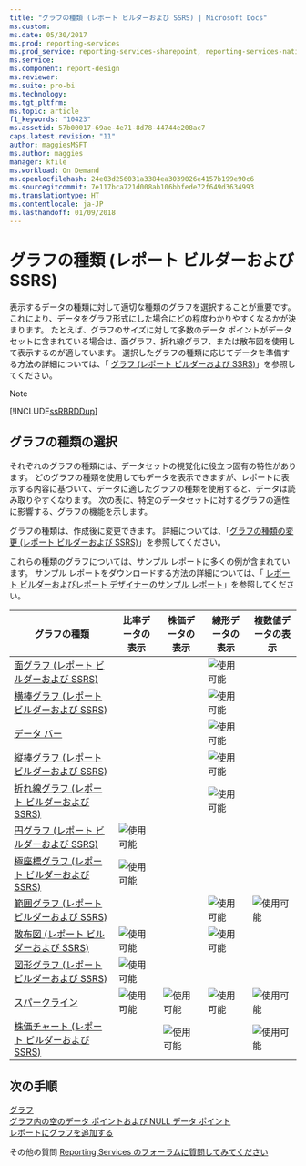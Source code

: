 ```yaml
---
title: "グラフの種類 (レポート ビルダーおよび SSRS) | Microsoft Docs"
ms.custom: 
ms.date: 05/30/2017
ms.prod: reporting-services
ms.prod_service: reporting-services-sharepoint, reporting-services-native
ms.service: 
ms.component: report-design
ms.reviewer: 
ms.suite: pro-bi
ms.technology: 
ms.tgt_pltfrm: 
ms.topic: article
f1_keywords: "10423"
ms.assetid: 57b00017-69ae-4e71-8d78-44744e208ac7
caps.latest.revision: "11"
author: maggiesMSFT
ms.author: maggies
manager: kfile
ms.workload: On Demand
ms.openlocfilehash: 24e03d256031a3384ea3039026e4157b199e90c6
ms.sourcegitcommit: 7e117bca721d008ab106bbfede72f649d3634993
ms.translationtype: HT
ms.contentlocale: ja-JP
ms.lasthandoff: 01/09/2018
---
```

# <a name="chart-types-report-builder-and-ssrs"></a>グラフの種類 (レポート ビルダーおよび SSRS)

表示するデータの種類に対して適切な種類のグラフを選択することが重要です。 これにより、データをグラフ形式にした場合にどの程度わかりやすくなるかが決まります。 たとえば、グラフのサイズに対して多数のデータ ポイントがデータセットに含まれている場合は、面グラフ、折れ線グラフ、または散布図を使用して表示するのが適しています。 選択したグラフの種類に応じてデータを準備する方法の詳細については、「 [グラフ (レポート ビルダーおよび SSRS)](../../reporting-services/report-design/charts-report-builder-and-ssrs.md)」を参照してください。  
  
> [!NOTE]  
>  [!INCLUDE[ssRBRDDup](../../includes/ssrbrddup-md.md)]  
  
## <a name="choosing-a-chart-type"></a>グラフの種類の選択  
 それぞれのグラフの種類には、データセットの視覚化に役立つ固有の特性があります。 どのグラフの種類を使用してもデータを表示できますが、レポートに表示する内容に基づいて、データに適したグラフの種類を使用すると、データは読み取りやすくなります。 次の表に、特定のデータセットに対するグラフの適性に影響する、グラフの機能を示します。  
  
 グラフの種類は、作成後に変更できます。 詳細については、「[グラフの種類の変更 &#40;レポート ビルダーおよび SSRS&#41;](../../reporting-services/report-design/change-a-chart-type-report-builder-and-ssrs.md)」を参照してください。  
  
 これらの種類のグラフについては、サンプル レポートに多くの例が含まれています。 サンプル レポートをダウンロードする方法の詳細については、「 [レポート ビルダーおよびレポート デザイナーのサンプル レポート](http://go.microsoft.com/fwlink/?LinkId=198283)」を参照してください。  
  
|グラフの種類|比率データの表示|株価データの表示|線形データの表示|複数値データの表示|  
|----------------|------------------------|------------------------|-------------------------|-------------------------------|  
|[面グラフ (レポート ビルダーおよび SSRS)](../../reporting-services/report-design/area-charts-report-builder-and-ssrs.md)|||![使用可能](../../reporting-services/report-data/media/greencheck.gif "使用可能")||  
|[横棒グラフ (レポート ビルダーおよび SSRS)](../../reporting-services/report-design/bar-charts-report-builder-and-ssrs.md)|||![使用可能](../../reporting-services/report-data/media/greencheck.gif "使用可能")||  
|[データ バー](../../reporting-services/report-design/sparklines-and-data-bars-report-builder-and-ssrs.md)|||![使用可能](../../reporting-services/report-data/media/greencheck.gif "使用可能")||  
|[縦棒グラフ (レポート ビルダーおよび SSRS)](../../reporting-services/report-design/column-charts-report-builder-and-ssrs.md)|||![使用可能](../../reporting-services/report-data/media/greencheck.gif "使用可能")||  
|[折れ線グラフ (レポート ビルダーおよび SSRS)](../../reporting-services/report-design/line-charts-report-builder-and-ssrs.md)|||![使用可能](../../reporting-services/report-data/media/greencheck.gif "使用可能")||  
|[円グラフ &#40;レポート ビルダーおよび SSRS&#41;](../../reporting-services/report-design/pie-charts-report-builder-and-ssrs.md)|![使用可能](../../reporting-services/report-data/media/greencheck.gif "使用可能")||||  
|[極座標グラフ (レポート ビルダーおよび SSRS)](../../reporting-services/report-design/polar-charts-report-builder-and-ssrs.md)|![使用可能](../../reporting-services/report-data/media/greencheck.gif "使用可能")||||  
|[範囲グラフ (レポート ビルダーおよび SSRS)](../../reporting-services/report-design/range-charts-report-builder-and-ssrs.md)|||![使用可能](../../reporting-services/report-data/media/greencheck.gif "使用可能")|![使用可能](../../reporting-services/report-data/media/greencheck.gif "使用可能")|  
|[散布図 (レポート ビルダーおよび SSRS)](../../reporting-services/report-design/scatter-charts-report-builder-and-ssrs.md)|![使用可能](../../reporting-services/report-data/media/greencheck.gif "使用可能")||![使用可能](../../reporting-services/report-data/media/greencheck.gif "使用可能")||  
|[図形グラフ (レポート ビルダーおよび SSRS)](../../reporting-services/report-design/shape-charts-report-builder-and-ssrs.md)|![使用可能](../../reporting-services/report-data/media/greencheck.gif "使用可能")||||  
|[スパークライン](../../reporting-services/report-design/sparklines-and-data-bars-report-builder-and-ssrs.md)|![使用可能](../../reporting-services/report-data/media/greencheck.gif "使用可能")|![使用可能](../../reporting-services/report-data/media/greencheck.gif "使用可能")|![使用可能](../../reporting-services/report-data/media/greencheck.gif "使用可能")|![使用可能](../../reporting-services/report-data/media/greencheck.gif "使用可能")|  
|[株価チャート (レポート ビルダーおよび SSRS)](../../reporting-services/report-design/stock-charts-report-builder-and-ssrs.md)||![使用可能](../../reporting-services/report-data/media/greencheck.gif "使用可能")||![使用可能](../../reporting-services/report-data/media/greencheck.gif "使用可能")|  

## <a name="next-steps"></a>次の手順

[グラフ](../../reporting-services/report-design/charts-report-builder-and-ssrs.md)   
[グラフ内の空のデータ ポイントおよび NULL データ ポイント](../../reporting-services/report-design/empty-and-null-data-points-in-charts-report-builder-and-ssrs.md)   
[レポートにグラフを追加する](../../reporting-services/report-design/add-a-chart-to-a-report-report-builder-and-ssrs.md)  

その他の質問 [Reporting Services のフォーラムに質問してみてください](http://go.microsoft.com/fwlink/?LinkId=620231)

